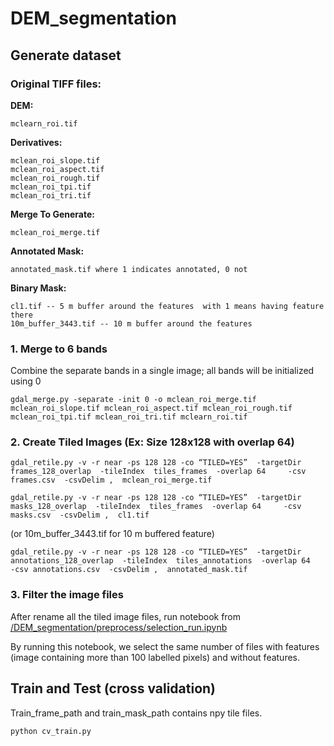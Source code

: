 # DEM_segmentation

## Generate dataset
###  Original TIFF files: 

  **DEM:**
  
    mclearn_roi.tif

  **Derivatives:**
  
    mclean_roi_slope.tif 
    mclean_roi_aspect.tif 
    mclean_roi_rough.tif 
    mclean_roi_tpi.tif 
    mclean_roi_tri.tif
  

  **Merge To Generate:**
  
    mclean_roi_merge.tif 

  **Annotated Mask:**
  
    annotated_mask.tif where 1 indicates annotated, 0 not

  **Binary Mask:**
  
    cl1.tif -- 5 m buffer around the features  with 1 means having feature there
    10m_buffer_3443.tif -- 10 m buffer around the features 

  
### 1.  Merge to 6 bands 
Combine the separate bands in a single image;  all bands will be initialized using 0 

```gdal_merge.py -separate -init 0 -o mclean_roi_merge.tif mclean_roi_slope.tif mclean_roi_aspect.tif mclean_roi_rough.tif mclean_roi_tpi.tif mclean_roi_tri.tif mclearn_roi.tif```

### 2. Create Tiled Images (Ex: Size 128x128 with overlap 64)

```
gdal_retile.py -v -r near -ps 128 128 -co “TILED=YES”  -targetDir frames_128_overlap  -tileIndex  tiles_frames  -overlap 64     -csv frames.csv  -csvDelim ,  mclean_roi_merge.tif 
```
```
gdal_retile.py -v -r near -ps 128 128 -co “TILED=YES”  -targetDir masks_128_overlap  -tileIndex  tiles_frames  -overlap 64     -csv masks.csv  -csvDelim ,  cl1.tif 
```

(or  10m_buffer_3443.tif for 10 m buffered feature)

```
gdal_retile.py -v -r near -ps 128 128 -co “TILED=YES”  -targetDir annotations_128_overlap  -tileIndex  tiles_annotations  -overlap 64     -csv annotations.csv  -csvDelim ,  annotated_mask.tif 
```

### 3. Filter the image files
After rename all the tiled image files, run notebook from [/DEM_segmentation/preprocess/selection_run.ipynb](https://github.com/fffibonacci/DEM_segmentation/blob/master/preprocess/selection_run.ipynb)

By running this notebook, we select the same number of files with features (image containing more than 100 labelled pixels) and without features.


## Train and Test (cross validation)
Train_frame_path and train_mask_path contains npy tile files.

```python cv_train.py```
